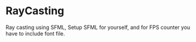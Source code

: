 # RayCasting
Ray casting using SFML,
Setup SFML for yourself, and for FPS counter you have to include font file.

